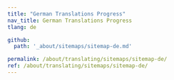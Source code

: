 ```yaml
---
title: "German Translations Progress"
nav_title: German Translations Progress
tlang: de

github:
  path: '_about/sitemaps/sitemap-de.md'

permalink: /about/translating/sitemaps/sitemap-de/
ref: /about/translating/sitemaps/sitemap-de/
---
```

